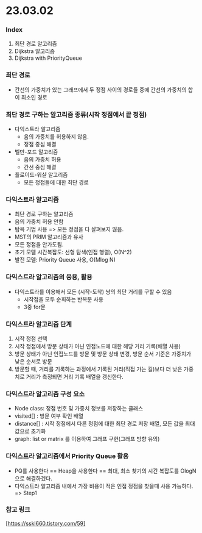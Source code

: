 # 23.03.02

### Index
1. 최단 경로 알고리즘
2. Dijkstra 알고리즘
3. Dijkstra with PriorityQueue

### 최단 경로
- 간선의 가중치가 있는 그래프에서 두 정점 사이의 경로들 중에 간선의 가중치의 합이 최소인 경로

### 최단 경로 구하는 알고리즘 종류(시작 정점에서 끝 정점)
- 다익스트라 알고리즘
  - 음의 가중치를 허용하지 않음.
  - 정점 중심 해결
- 벨만-포드 알고리즘
  - 음의 가중치 허용
  - 간선 중심 해결
- 플로이드-워샬 알고리즘
  - 모든 정점들에 대한 최단 경로

### 다익스트라 알고리즘
- 최단 경로 구하는 알고리즘
- 음의 가중치 허용 안함
- 탐욕 기법 사용 => 모든 정점을 다 살펴보지 않음.
- MST의 PRIM 알고리즘과 유사
- 모든 정점을 안가도됨.
- 초기 모델 시간복잡도: 선형 탐색(인접 행렬), O(N^2)
- 발전 모델: Priority Queue 사용, O(Mlog N)

### 다익스트라 알고리즘의 융용, 활용
- 다익스트라를 이용해서 모든 (시작-도착) 쌍의 최단 거리를 구할 수 있음
  - 시작점을 모두 순회하는 반복문 사용
  - 3중 for문

### 다익스트라 알고리즘 단계
1. 시작 정점 선택
2. 시작 정점에서 방문 상태가 아닌 인접노드에 대한 해당 거리 기록(배열 사용)
3. 방문 상태가 아닌 인접노드를 방문 및 방문 상태 변경, 방문 순서 기준은 가중치가 낮은 순서로 방문
4. 방문할 때, 거리를 기록하는 과정에서 기록된 거리(직접 가는 길)보다 더 낮은 가중치로 거리가 측정되면 거리 기록 배열을 갱신한다.

### 다익스트라 알고리즘 구성 요소
- Node class: 정점 번호 및 가중치 정보를 저장하는 클래스
- visited[] : 방문 여부 확인 배열
- distance[] : 시작 정점에서 다른 정점에 대한 최단 경로 저장 배열, 모든 값을 최대값으로 초기화
- graph: list or matrix 를 이용하여 그래프 구현(그래프 방향 유의)

### 다익스트라 알고리즘에서 Priority Queue 활용
- PQ를 사용한다 == Heap을 사용한다 == 최대, 최소 찾기의 시간 복잡도를 OlogN으로 해결하겠다.
- 다익스트라 알고리즘 내에서 가장 비용이 적은 인접 정점을 찾을때 사용 가능하다. => Step1

### 참고 링크
[https://sskl660.tistory.com/59]